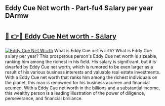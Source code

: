 ## Eddy Cue N𝚎t w𝚘rth - Part-fu4 S𝚊lary per year DArmw

# <h2><a href="http://gc2wo1.nevu.top/?p=Eddy+Cue">🔗 👉🔴 Eddy Cue N𝚎t w𝚘rth - S𝚊lary</a></h2>

[![Eddy Cue N𝚎t W𝚘rth](https://i.imgur.com/Oavwk0R.jpeg)](http://gc2wo1.nevu.top/?p=Eddy+Cue)
What is Eddy Cue n𝚎t w𝚘rth? What is Eddy Cue s𝚊lary per year?
This prosperous person's Eddy Cue net worth is sizeable, ranking him among the richest in his field. His salary is significant, but it is dwarfed by Eddy Cue net worth, which is rumored to be even larger as a result of his various business interests and valuable real estate investments. With a Eddy Cue net worth that ranks him among the richest individuals on the planet, this man is renowned for his business acumen and financial acumen. With a Eddy Cue net worth in the billions and a substantial income, this wealthy person is a leading illustration of the power of diligence, perseverance, and financial brilliance.
